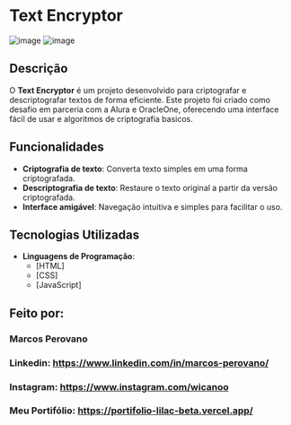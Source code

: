 # Text Encryptor

![image](https://github.com/user-attachments/assets/9ec0e61a-e7e6-4434-88b7-2fb2b7855614)
![image](https://github.com/user-attachments/assets/511a3a38-c63e-4fce-b489-e054b6090644)


## Descrição

O **Text Encryptor** é um projeto desenvolvido para criptografar e descriptografar textos de forma eficiente. Este projeto foi criado como desafio em parceria com a Alura e OracleOne, oferecendo uma interface fácil de usar e algoritmos de criptografia basicos.

## Funcionalidades

- **Criptografia de texto**: Converta texto simples em uma forma criptografada.
- **Descriptografia de texto**: Restaure o texto original a partir da versão criptografada.
- **Interface amigável**: Navegação intuitiva e simples para facilitar o uso.

## Tecnologias Utilizadas

- **Linguagens de Programação**:
  - [HTML]
  - [CSS]
  - [JavaScript]

## Feito por:

### Marcos Perovano

### Linkedin: https://www.linkedin.com/in/marcos-perovano/
### Instagram: https://www.instagram.com/wicanoo
### Meu Portifólio: https://portifolio-lilac-beta.vercel.app/
